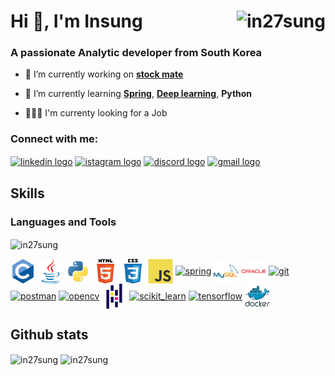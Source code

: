# Hi 👋, I'm Insung <img align="right" src="https://komarev.com/ghpvc/?username=in27sung&label=Profile%20views&color=e31b1b&style=plastic" alt="in27sung" />


<h3 align="left">A passionate Analytic developer from South Korea </h3> 

- 🔭 I’m currently working on **[stock mate](http://c7d2408t1p1.itwillbs.com/)**

- 🌱 I’m currently learning **[Spring](https://github.com/in27sung/spring)**, **[Deep learning](https://learn.nvidia.com/certificates?id=a2a7fa44d5e5409aa3d8a90b729fda16)**, **Python**


- 🧑🏻‍💻 I'm currenty looking for a Job

<h3 align="left">Connect with me:</h3>
<p align="left">
<a href="https://linkedin.com/in/insung-hwang-104969244" target="blank"><img align="center" src="https://raw.githubusercontent.com/maurodesouza/profile-readme-generator/master/src/assets/icons/social/linkedin/default.svg" alt="linkedin logo" height="30" width="40" /></a>
<a href="https://instagram.com/in95sung" target="blank"><img align="center" src="https://raw.githubusercontent.com/rahuldkjain/github-profile-readme-generator/master/src/images/icons/Social/instagram.svg" alt="istagram logo" height="30" width="40" /></a>
<a href="https://discordapp.com/users/1076007346444181574" target="blank"><img align="center" src="https://raw.githubusercontent.com/maurodesouza/profile-readme-generator/master/src/assets/icons/social/discord/default.svg" alt="discord logo" height="30" width="40" /></a>
<a href="mailto:in27sung@gmail.com" target="_blank"><img align="center" src="https://raw.githubusercontent.com/maurodesouza/profile-readme-generator/master/src/assets/icons/social/gmail/default.svg" height="30" width="40"  alt="gmail logo" /></a>
</p>




## Skills
### Languages and Tools

  
<img align="center" src="https://github-readme-stats.vercel.app/api/top-langs?username=in27sung&show_icons=true&locale=en&layout=compact" alt="in27sung" width="400"/>

  
<p align="left">
<a href="https://www.cprogramming.com/" target="_blank" rel="noreferrer">
<img align="center" src="https://raw.githubusercontent.com/devicons/devicon/master/icons/c/c-original.svg" alt="c" width="40" height="40"/></a> 
<a href="https://www.java.com" target="_blank" rel="noreferrer"> 
<img align="center" src="https://raw.githubusercontent.com/devicons/devicon/master/icons/java/java-original.svg" alt="java" width="40" height="40"/></a>
<a href="https://www.python.org" target="_blank" rel="noreferrer">
<img align="center" src="https://raw.githubusercontent.com/devicons/devicon/master/icons/python/python-original.svg" alt="python" width="40" height="40"/></a>
<a href="https://www.w3.org/html/" target="_blank" rel="noreferrer"> 
<img align="center" src="https://raw.githubusercontent.com/devicons/devicon/master/icons/html5/html5-original-wordmark.svg" alt="html5" width="40" height="40"/></a>
<a href="https://www.w3schools.com/css/" target="_blank" rel="noreferrer" text-decoration: none>
<img align="center" src="https://raw.githubusercontent.com/devicons/devicon/master/icons/css3/css3-original-wordmark.svg" alt="css3" width="40" height="40"/></a> 
<a href="https://developer.mozilla.org/en-US/docs/Web/JavaScript" target="_blank" rel="noreferrer"> 
<img align="center" src="https://raw.githubusercontent.com/devicons/devicon/master/icons/javascript/javascript-original.svg" alt="javascript" width="40" height="40"/></a>
<a href="https://spring.io/" target="_blank" rel="noreferrer"> 
<img align="center" src="https://www.vectorlogo.zone/logos/springio/springio-icon.svg" alt="spring" width="40" height="40"/></a>
<a href="https://www.mysql.com/" target="_blank" rel="noreferrer"> 
<img align="center" src="https://raw.githubusercontent.com/devicons/devicon/master/icons/mysql/mysql-original-wordmark.svg" alt="mysql" width="40" height="40"/></a> 
<a href="https://www.oracle.com/" target="_blank" rel="noreferrer"> 
<img align="center" src="https://raw.githubusercontent.com/devicons/devicon/master/icons/oracle/oracle-original.svg" alt="oracle" width="40" height="40"/></a> 
<a href="https://git-scm.com/" target="_blank" rel="noreferrer"> 
<img align="center" src="https://www.vectorlogo.zone/logos/git-scm/git-scm-icon.svg" alt="git" width="40" height="40"/></a> 
<a href="https://postman.com" target="_blank" rel="noreferrer"> 
<img align="center" src="https://www.vectorlogo.zone/logos/getpostman/getpostman-icon.svg" alt="postman" width="40" height="40"/></a>
<a href="https://opencv.org/" target="_blank" rel="noreferrer"> 
<img align="center" src="https://www.vectorlogo.zone/logos/opencv/opencv-icon.svg" alt="opencv" width="40" height="40"/></a> 
<a href="https://pandas.pydata.org/" target="_blank" rel="noreferrer">
<img align="center" src="https://raw.githubusercontent.com/devicons/devicon/2ae2a900d2f041da66e950e4d48052658d850630/icons/pandas/pandas-original.svg" alt="pandas" width="40" height="40"/></a> 
<a href="https://scikit-learn.org/" target="_blank" rel="noreferrer">
<img align="center" src="https://upload.wikimedia.org/wikipedia/commons/0/05/Scikit_learn_logo_small.svg" alt="scikit_learn" width="40" height="40"/></a>
<a href="https://www.tensorflow.org" target="_blank" rel="noreferrer">
<img align="center" src="https://www.vectorlogo.zone/logos/tensorflow/tensorflow-icon.svg" alt="tensorflow" width="40" height="40"/></a>
<a href="https://www.docker.com/" target="_blank" rel="noreferrer">
<img align="center" src="https://raw.githubusercontent.com/devicons/devicon/master/icons/docker/docker-original-wordmark.svg" alt="docker" width="40" height="40"/></a>
</p>


## Github stats
<p><img align="center" src="https://github-readme-stats.vercel.app/api?username=in27sung&show_icons=true&locale=en" width="480" alt="in27sung"/>
<img align="center" src="https://github-readme-streak-stats.herokuapp.com/?user=in27sung&theme=default&v=1" width="480" alt="in27sung"/></p>
